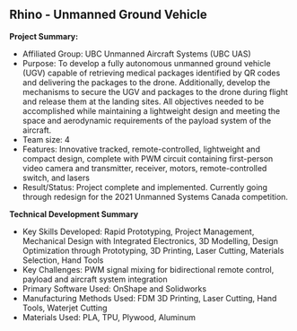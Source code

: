 ## Rhino - Unmanned Ground Vehicle

**Project Summary:** 
* Affiliated Group: UBC Unmanned Aircraft Systems (UBC UAS)
* Purpose: To develop a fully autonomous unmanned ground vehicle (UGV) capable of retrieving medical packages identified by QR codes and delivering the packages to the drone. Additionally, develop the mechanisms to secure the UGV and packages to the drone during flight and release them at the landing sites. All objectives needed to be accomplished while maintaining a lightweight design and meeting the space and aerodynamic requirements of the payload system of the aircraft.
* Team size: 4
* Features: Innovative tracked, remote-controlled, lightweight and compact design, complete with PWM circuit containing first-person video camera and transmitter, receiver, motors, remote-controlled switch, and lasers
* Result/Status: Project complete and implemented. Currently going through redesign for the 2021 Unmanned Systems Canada competition.

**Technical Development Summary**

* Key Skills Developed: Rapid Prototyping, Project Management, Mechanical Design with Integrated Electronics, 3D Modelling, Design Optimization through Prototyping, 3D Printing, Laser Cutting, Materials Selection, Hand Tools
* Key Challenges: PWM signal mixing for bidirectional remote control, payload and aircraft system integration
* Primary Software Used: OnShape and Solidworks
* Manufacturing Methods Used: FDM 3D Printing, Laser Cutting, Hand Tools, Waterjet Cutting
* Materials Used: PLA, TPU, Plywood, Aluminum


